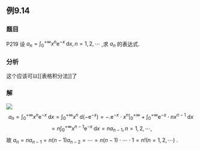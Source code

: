 ## 例9.14
### 题目
P219 设 ${a}_{n} = {\int }_{0}^{+\infty }{x}^{n}{\mathrm{e}}^{-x}\mathrm{\;d}x, n = 1,2,\cdots$ ,求 ${a}_{n}$ 的表达式.
### 分析
这个应该可以[[表格积分法]]了
### 解
![](https://img.hwenyi.tech/202410212251947.webp)
$$
{a}_{n} = {\int }_{0}^{+\infty }{x}^{n}{\mathrm{e}}^{-x}\mathrm{\;d}x = {\int }_{0}^{+\infty }{x}^{n}\mathrm{\;d}( {-{\mathrm{e}}^{-x}}) = - {. {\mathrm{e}}^{-x} \cdot {x}^{n}| }_{0}^{+\infty } + {\int }_{0}^{+\infty }{\mathrm{e}}^{-x} \cdot n{x}^{n - 1}\mathrm{\;d}x
$$
$$
= n{\int }_{0}^{+\infty }{x}^{n - 1}{\mathrm{e}}^{-x}\mathrm{\;d}x = n{a}_{n - 1}, n = 1,2,\cdots ,
$$
故 ${a}_{n} = n{a}_{n - 1} = n( {n - 1}) {a}_{n - 2} = \cdots = n( {n - 1}) \cdot \cdots \cdot 1 = n!( {n = 1,2,\cdots })$ .